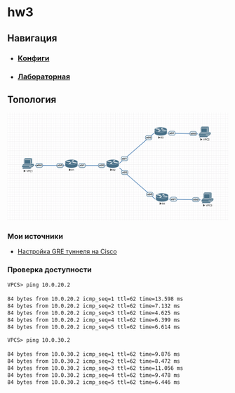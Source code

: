 # hw3

## Навигация

* ### [Конфиги](configs/)
* ### [Лабораторная](lab-4.unl/)

## Топология

![topology](../images/topology-4.png)

### Мои источники

* [Настройка GRE туннеля на Cisco](https://wiki.merionet.ru/seti/22/nastroyka-gre-tunnelya-na-cisco/)

### Проверка доступности

```
VPCS> ping 10.0.20.2

84 bytes from 10.0.20.2 icmp_seq=1 ttl=62 time=13.598 ms
84 bytes from 10.0.20.2 icmp_seq=2 ttl=62 time=7.132 ms
84 bytes from 10.0.20.2 icmp_seq=3 ttl=62 time=4.625 ms
84 bytes from 10.0.20.2 icmp_seq=4 ttl=62 time=6.399 ms
84 bytes from 10.0.20.2 icmp_seq=5 ttl=62 time=6.614 ms
```


```
VPCS> ping 10.0.30.2

84 bytes from 10.0.30.2 icmp_seq=1 ttl=62 time=9.876 ms
84 bytes from 10.0.30.2 icmp_seq=2 ttl=62 time=8.472 ms
84 bytes from 10.0.30.2 icmp_seq=3 ttl=62 time=11.056 ms
84 bytes from 10.0.30.2 icmp_seq=4 ttl=62 time=9.478 ms
84 bytes from 10.0.30.2 icmp_seq=5 ttl=62 time=6.446 ms
```

